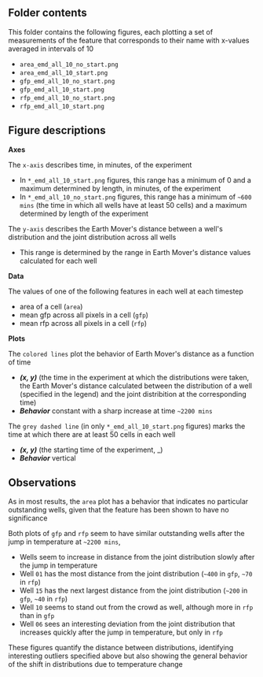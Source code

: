 ## Folder contents

This folder contains the following figures, each plotting a set of measurements of the feature that corresponds to their name with x-values averaged in intervals of 10
- `area_emd_all_10_no_start.png`
- `area_emd_all_10_start.png`
- `gfp_emd_all_10_no_start.png`
- `gfp_emd_all_10_start.png`
- `rfp_emd_all_10_no_start.png`
- `rfp_emd_all_10_start.png`

## Figure descriptions

**Axes**

The `x-axis` describes time, in minutes, of the experiment
- In `*_emd_all_10_start.png` figures, this range has a minimum of 0 and a maximum determined by length, in minutes, of the experiment
- In `*_emd_all_10_no_start.png` figures, this range has a minimum of  `~600 mins` (the time in which all wells have at least 50 cells) and a maximum determined by length of the experiment

The `y-axis` describes the Earth Mover's distance between a well's distribution and the joint distribution across all wells
- This range is determined by the range in Earth Mover's distance values calculated for each well

**Data**

The values of one of the following features in each well at each timestep
- area of a cell (`area`)
- mean gfp across all pixels in a cell (`gfp`)
- mean rfp across all pixels in a cell (`rfp`)

**Plots**

The `colored lines` plot the behavior of Earth Mover's distance as a function of time
- ***(x, y)*** (the time in the experiment at which the distributions were taken,
the Earth Mover's distance calculated between the distribution of a well (specified in the legend) and the joint distribition at the corresponding time)
- ***Behavior*** constant with a sharp increase at time `~2200 mins`

The `grey dashed line` (in only `*_emd_all_10_start.png` figures) marks the time at which there are at least 50 cells in each well
- ***(x, y)*** (the starting time of the experiment, _)
- ***Behavior*** vertical

## Observations
As in most results, the `area` plot has a behavior that indicates no particular outstanding wells, given that the feature has been shown to have no significance

Both plots of `gfp` and `rfp` seem to have similar outstanding wells after the jump in temperature at `~2200 mins`, 
- Wells seem to increase in distance from the joint distribution slowly after the jump in temperature
- Well `01` has the most distance from the joint distribution (`~400` in `gfp`, `~70` in `rfp`)
- Well `15` has the next largest distance from the joint distribution (`~200` in `gfp`, `~40` in `rfp`)
- Well `10` seems to stand out from the crowd as well, although more in `rfp` than in `gfp`
- Well `06` sees an interesting deviation from the joint distribution that increases quickly after the jump in temperature, but only in `rfp`

These figures quantify the distance between distributions, identifying interesting outliers specified above but also showing the general behavior of the shift in distributions due to temperature change

